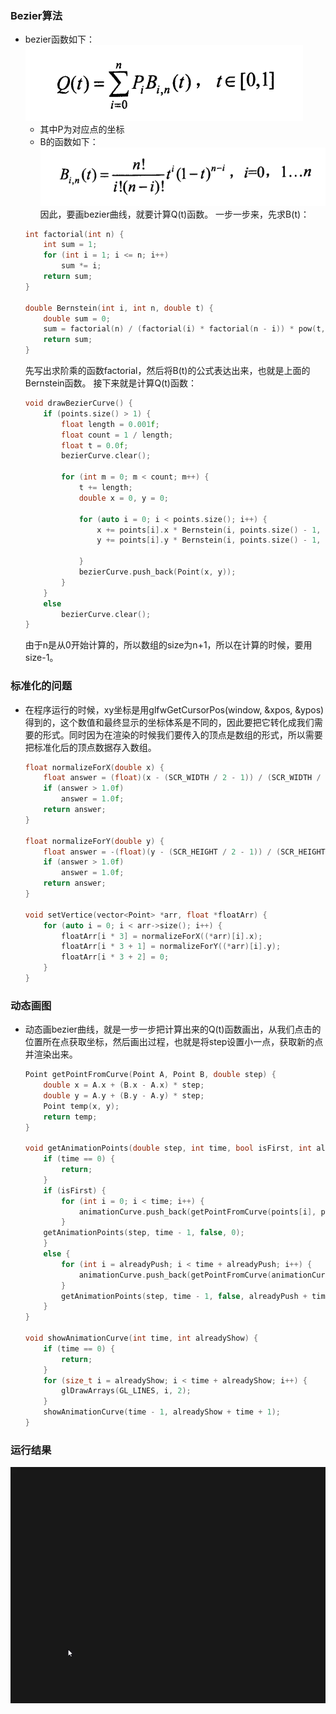 ### Bezier算法
- bezier函数如下：
    ![](./img/1.png)
    - 其中P为对应点的坐标
    - B的函数如下：
    ![](./img/2.png)
    因此，要画bezier曲线，就要计算Q(t)函数。
    一步一步来，先求B(t)：
    ```cpp
    int factorial(int n) {
    	int sum = 1;
    	for (int i = 1; i <= n; i++)
    		sum *= i;
    	return sum;
    }

    double Bernstein(int i, int n, double t) {
    	double sum = 0;
    	sum = factorial(n) / (factorial(i) * factorial(n - i)) * pow(t, i) * pow(1 - t, n - i);
    	return sum;
    }
    ```
    先写出求阶乘的函数factorial，然后将B(t)的公式表达出来，也就是上面的Bernstein函数。
    接下来就是计算Q(t)函数：
    ```cpp
    void drawBezierCurve() {
	    if (points.size() > 1) {
		    float length = 0.001f;
		    float count = 1 / length;
		    float t = 0.0f;
		    bezierCurve.clear();

		    for (int m = 0; m < count; m++) {
		    	t += length;
		    	double x = 0, y = 0;

		    	for (auto i = 0; i < points.size(); i++) {
		    		x += points[i].x * Bernstein(i, points.size() - 1, t);
		    		y += points[i].y * Bernstein(i, points.size() - 1, t);
				
		    	}
		    	bezierCurve.push_back(Point(x, y));
		    }
	    }
	    else
	    	bezierCurve.clear();
    }
    ```
    由于n是从0开始计算的，所以数组的size为n+1，所以在计算的时候，要用size-1。

### 标准化的问题
- 在程序运行的时候，xy坐标是用glfwGetCursorPos(window, &xpos, &ypos)得到的，这个数值和最终显示的坐标体系是不同的，因此要把它转化成我们需要的形式。同时因为在渲染的时候我们要传入的顶点是数组的形式，所以需要把标准化后的顶点数据存入数组。
    ```cpp
    float normalizeForX(double x) {
	    float answer = (float)(x - (SCR_WIDTH / 2 - 1)) / (SCR_WIDTH / 2 - 1);
	    if (answer > 1.0f)
	    	answer = 1.0f;
	    return answer;
    }

    float normalizeForY(double y) {
    	float answer = -(float)(y - (SCR_HEIGHT / 2 - 1)) / (SCR_HEIGHT / 2 - 1);
	    if (answer > 1.0f)
	    	answer = 1.0f;
	    return answer;
    }

    void setVertice(vector<Point> *arr, float *floatArr) {
	    for (auto i = 0; i < arr->size(); i++) {
	    	floatArr[i * 3] = normalizeForX((*arr)[i].x);
	    	floatArr[i * 3 + 1] = normalizeForY((*arr)[i].y);
	    	floatArr[i * 3 + 2] = 0;
	    }
    }
    ```

### 动态画图
- 动态画bezier曲线，就是一步一步把计算出来的Q(t)函数画出，从我们点击的位置所在点获取坐标，然后画出过程，也就是将step设置小一点，获取新的点并渲染出来。

    ```cpp
    Point getPointFromCurve(Point A, Point B, double step) {
    	double x = A.x + (B.x - A.x) * step;
    	double y = A.y + (B.y - A.y) * step;
    	Point temp(x, y);
    	return temp;
    }

    void getAnimationPoints(double step, int time, bool isFirst, int alreadyPush) {
    	if (time == 0) {
    		return;
    	}
    	if (isFirst) {
    		for (int i = 0; i < time; i++) {
    			animationCurve.push_back(getPointFromCurve(points[i], points[i + 1], step));
    		}
    	getAnimationPoints(step, time - 1, false, 0);
    	}
    	else {
    		for (int i = alreadyPush; i < time + alreadyPush; i++) {
    			animationCurve.push_back(getPointFromCurve(animationCurve[i], animationCurve[i + 1], step));
    		}
    		getAnimationPoints(step, time - 1, false, alreadyPush + time + 1);
    	}
    }

    void showAnimationCurve(int time, int alreadyShow) {
    	if (time == 0) {
    		return;
    	}
    	for (size_t i = alreadyShow; i < time + alreadyShow; i++) {
    		glDrawArrays(GL_LINES, i, 2);
    	}
	    showAnimationCurve(time - 1, alreadyShow + time + 1);
    }
    ```

### 运行结果
![](./img/bezier.gif)